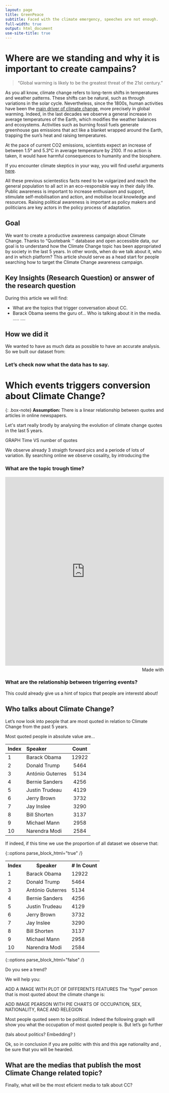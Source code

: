 ```yaml
---
layout: page
title: GreenPeace
subtitle: Faced with the climate emergency, speeches are not enough. 
full-width: true
output: html_document
use-site-title: true
---
```


# Where are we standing and why it is important to create campains? 

>“Global warming is likely to be the greatest threat of the 21st century.” 

As you all know, climate change refers to long-term shifts in temperatures and weather patterns. These shifts can be natural, such as through variations in the solar cycle. 
Nevertheless, since the 1800s, human activities have been the [main driver of climate change](https://www.ipcc.ch/site/assets/uploads/sites/2/2018/12/ST1.5_OCE_LR.pdf), more precisely in global warming. Indeed, in the last decades we observe a general increase in average temperatures of the Earth, which modifies the weather balances and ecosystems. 
Activities such as burning fossil fuels generate greenhouse gas emissions that act like a blanket wrapped around the Earth, trapping the sun’s heat and raising temperatures.

At the pace of current CO2 emissions, scientists expect an increase of between 1.5° and 5.3°C in average temperature by 2100. If no action is taken, it would have harmful consequences to humanity and the biosphere. 

If you encounter climate skeptics in your way, you will find useful arguments [here](https://350.org/fr/). 

All these previous scientestics facts need to be vulgarized and reach the general population to all act in an eco-responsible way in their daily life.  Public awareness is important to increase enthusiasm and support, stimulate self-mobilisation and action, and mobilise local knowledge and resources. Raising political awareness is important as policy makers and politicians are key actors in the policy process of adaptation. 

## Goal

We want to create a productive awareness campaign about Climate Change. Thanks to “Quotebank '' database and open accessible data, our goal is to understand how the Climate Change topic has been appropriated by society in the last 5 years. In other words, when do we talk about it, who and in which platform? This article should serve as a head start for people searching how to target the Climate Change awareness campaign.

## Key Insights (Research Question) or answer of the research question
During this article we will find:
* What are the topics that trigger conversation about CC.
* Barack Obama seems the guru of… Who is talking about it in the media. ….. …. 

## How we did it
We wanted to have as much data as possible to have an accurate analysis. So we built our dataset from:

### Let’s check now what the data has to say. 


# Which events triggers conversion about Climate Change? 

{: .box-note}
**Assumption:** There is a linear relationship between quotes and articles in online newspapers. 

Let's start really brodly by analysing the evolution of climate change quotes in the last 5 years. 

GRAPH Time VS number of quotes

We observe already 3 straigth forward pics and a periode of lots of variation. By searching online we observe cosality, by introducing the 

### What are the topic trough time? 
 
<iframe src='https://flo.uri.sh/visualisation/8142851/embed' title='Interactive or visual content' class='flourish-embed-iframe' frameborder='0' scrolling='no' style='width:100%;height:600px;' sandbox='allow-same-origin allow-forms allow-scripts allow-downloads allow-popups allow-popups-to-escape-sandbox allow-top-navigation-by-user-activation'></iframe><div style='width:100%!;margin-top:4px!important;text-align:right!important;'><a class='flourish-credit' href='https://public.flourish.studio/visualisation/8142851/?utm_source=embed&utm_campaign=visualisation/8142851' target='_top' style='text-decoration:none!important'><img alt='Made with Flourish' src='https://public.flourish.studio/resources/made_with_flourish.svg' style='width:105px!important;height:16px!important;border:none!important;margin:0!important;'> </a></div>

### What are the relationship between trigerring events? 

This could already give us a hint of topics that people are interestd about! 


## Who talks about Climate Change? 

Let’s now look into people that are most quoted in relation to Climate Change from the past 5 years.

Most quoted people in absolute value are…

| Index | Speaker | Count |
| :------ |:--- | :---: |
| 1 | Barack Obama | 12922 |
| 2 | Donald Trump 	 | 5464 |
| 3 | António Guterres | 5134 |
| 4 | Bernie Sanders | 4256 |
| 5 | Justin Trudeau | 4129 |
| 6 | Jerry Brown 	 | 3732 |
| 7 | Jay Inslee | 3290 |
| 8 | Bill Shorten | 3137 |
| 9 | Michael Mann | 2958 |
| 10 | Narendra Modi | 2584 |

If indeed, if this time we use the proportion of all dataset we observe that:

{::options parse_block_html="true" /}

<table style="margin-left: auto; margin-right: auto; align="center"; align="center"">
 <tr><th>Index</th> <th>Speaker</th>              <th># In Count</th></tr>
 <tr><td> 1 </td>   <td> Barack Obama </td>       <td> 12922 </td></tr>
 <tr><td> 2 </td>   <td> Donald Trump </td>       <td> 5464</td></tr>
 <tr><td> 3 </td>   <td> António Guterres </td>       <td> 5134</td></tr>
 <tr><td> 4 </td>   <td> Bernie Sanders </td>       <td> 4256</td></tr>
 <tr><td> 5 </td>   <td> Justin Trudeau </td>       <td> 4129</td></tr>
 <tr><td> 6 </td>   <td> Jerry Brown </td>       <td> 3732</td></tr>
 <tr><td> 7 </td>   <td> Jay Inslee </td>       <td> 3290</td></tr>
 <tr><td> 8 </td>   <td> Bill Shorten </td>       <td> 3137</td></tr>
 <tr><td> 9 </td>   <td> Michael Mann </td>       <td> 2958</td></tr>
 <tr><td> 10 </td>  <td> Narendra Modi </td>       <td> 2584</td></tr>
 </table>
 
 {::options parse_block_html="false" /}
 
Do you see a trend?

We will help you: 
 
 ADD A IMAGE WITH PLOT OF DIFFERENTS FEATURES 
The “type” person that is most quoted about the climate change is: 
 
ADD IMAGE PEARSON WITH PIE CHARTS OF OCCUPATION, SEX, NATIONALITY,  RACE AND RELEGION

Most people quoted seem to be political. Indeed the following graph will show you what the occupation of most quoted people is. But let’s go further 


(tals about politics? Embedding? ) 

Ok, so in conclusion if you are  politic with this and this age nationality and , be sure that you will be hearded. 
## What are the medias that publish the most Climate Change related topic? 
Finally, what will be the most eficient media to talk about CC? 


 
<script>
includeHTML();
</script> 



